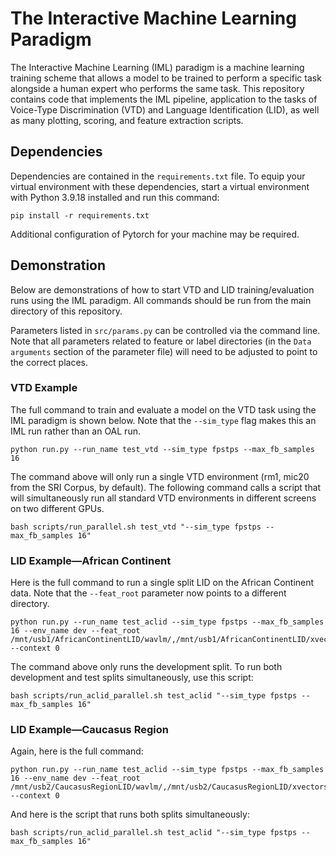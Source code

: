 # The Interactive Machine Learning Paradigm
The Interactive Machine Learning (IML) paradigm is a machine learning training scheme that allows a model to be trained to perform a specific task alongside a human expert who performs the same task. This repository contains code that implements the IML pipeline, application to the tasks of Voice-Type Discrimination (VTD) and Language Identification (LID), as well as many plotting, scoring, and feature extraction scripts.

## Dependencies
Dependencies are contained in the `requirements.txt` file. To equip your virtual environment with these dependencies, start a virtual environment with Python 3.9.18 installed and run this command:

```
pip install -r requirements.txt
```

Additional configuration of Pytorch for your machine may be required.

## Demonstration
Below are demonstrations of how to start VTD and LID training/evaluation runs using the IML paradigm. All commands should be run from the main directory of this repository. 

Parameters listed in `src/params.py` can be controlled via the command line. Note that all parameters related to feature or label directories (in the `Data arguments` section of the parameter file) will need to be adjusted to point to the correct places.

### VTD Example
The full command to train and evaluate a model on the VTD task using the IML paradigm is shown below. Note that the `--sim_type` flag makes this an IML run rather than an OAL run.

```
python run.py --run_name test_vtd --sim_type fpstps --max_fb_samples 16
```

The command above will only run a single VTD environment (rm1, mic20 from the SRI Corpus, by default). The following command calls a script that will simultaneously run all standard VTD environments in different screens on two different GPUs. 

```
bash scripts/run_parallel.sh test_vtd "--sim_type fpstps --max_fb_samples 16"
```

### LID Example—African Continent
Here is the full command to run a single split LID on the African Continent data. Note that the `--feat_root` parameter now points to a different directory.

```
python run.py --run_name test_aclid --sim_type fpstps --max_fb_samples 16 --env_name dev --feat_root /mnt/usb1/AfricanContinentLID/wavlm/,/mnt/usb1/AfricanContinentLID/xvectors/ --context 0
```

The command above only runs the development split. To run both development and test splits simultaneously, use this script:

```
bash scripts/run_aclid_parallel.sh test_aclid "--sim_type fpstps --max_fb_samples 16"
```

### LID Example—Caucasus Region
Again, here is the full command:

```
python run.py --run_name test_aclid --sim_type fpstps --max_fb_samples 16 --env_name dev --feat_root /mnt/usb2/CaucasusRegionLID/wavlm/,/mnt/usb2/CaucasusRegionLID/xvectors/ --context 0
```

And here is the script that runs both splits simultaneously:

```
bash scripts/run_aclid_parallel.sh test_aclid "--sim_type fpstps --max_fb_samples 16"
```
